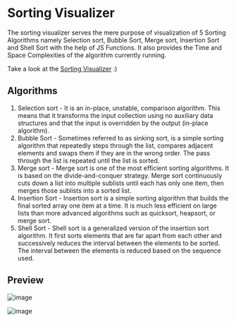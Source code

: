 # Sorting Visualizer

The sorting visualizer serves the mere purpose of visualization of 5 Sorting Algorithms namely Selection sort, Bubble Sort, Merge sort, Insertion Sort and Shell Sort with the help of JS Functions. It also provides the Time and Space Complexities of the algorithm currently running.

Take a look at the [Sorting Visualizer](https://krithika117.github.io/sorting-visualizer/) :)

## Algorithms
1. Selection sort - It is an in-place, unstable, comparison algorithm. This means that it transforms the input collection using no auxiliary data structures and that the input is overridden by the output (in-place algorithm).
2. Bubble Sort - Sometimes referred to as sinking sort, is a simple sorting algorithm that repeatedly steps through the list, compares adjacent elements and swaps them if they are in the wrong order. The pass through the list is repeated until the list is sorted.
3. Merge sort - Merge sort is one of the most efficient sorting algorithms. It is based on the divide-and-conquer strategy. Merge sort continuously cuts down a list into multiple sublists until each has only one item, then merges those sublists into a sorted list.
4. Insertion Sort - Insertion sort is a simple sorting algorithm that builds the final sorted array one item at a time. It is much less efficient on large lists than more advanced algorithms such as quicksort, heapsort, or merge sort.
5. Shell Sort - Shell sort is a generalized version of the insertion sort algorithm. It first sorts elements that are far apart from each other and successively reduces the interval between the elements to be sorted. The interval between the elements is reduced based on the sequence used.

## Preview
![image](https://user-images.githubusercontent.com/76687631/180609959-557939e2-e01e-489d-a515-7ceb3dffca0f.png)

![image](https://user-images.githubusercontent.com/76687631/180609757-05dcf179-2894-4478-bb00-42b72480f4f7.png)

